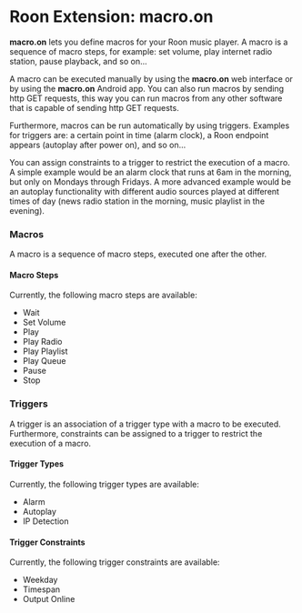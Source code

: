 # Roon Extension: macro.on

**macro.on** lets you define macros for your Roon music player. A macro is a sequence of macro steps, for example:
set volume, play internet radio station, pause playback, and so on...

A macro can be executed manually by using the **macro.on** web interface or by using the **macro.on** Android app.
You can also run macros by sending http GET requests, this way you can run macros from any other software that is capable of
sending http GET requests.

Furthermore, macros can be run automatically by using triggers. Examples for triggers are: a certain point in time (alarm clock),
a Roon endpoint appears (autoplay after power on), and so on...

You can assign constraints to a trigger to restrict the execution of a macro. A simple example would be an alarm clock that runs
at 6am in the morning, but only on Mondays through Fridays. A more advanced example would be an autoplay functionality with
different audio sources played at different times of day (news radio station in the morning, music playlist in the evening).

### Macros

A macro is a sequence of macro steps, executed one after the other.

#### Macro Steps

Currently, the following macro steps are available:

- Wait
- Set Volume
- Play
- Play Radio
- Play Playlist
- Play Queue
- Pause
- Stop

### Triggers

A trigger is an association of a trigger type with a macro to be executed. Furthermore, constraints can be assigned to a trigger
to restrict the execution of a macro.

#### Trigger Types

Currently, the following trigger types are available:

- Alarm
- Autoplay
- IP Detection

#### Trigger Constraints

Currently, the following trigger constraints are available:

- Weekday
- Timespan
- Output Online

